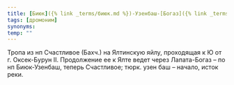 ```yaml
---
title: [Биюк]({% link _terms/биюк.md %})-Узенбаш-[Богаз]({% link _terms/богаз.md %})
tags: [дромоним]
synonyms:
temp: ""
---
```


Тропа из нп Счастливое (Бахч.) на Ялтинскую яйлу, проходящая к Ю от г.
Оксек-Бурун II. Продолжение ее к Ялте ведет через Лапата-Богаз – по нп
Биюк-Узенбаш, теперь Счастливое; тюрк. узен баш – начало, исток реки.
